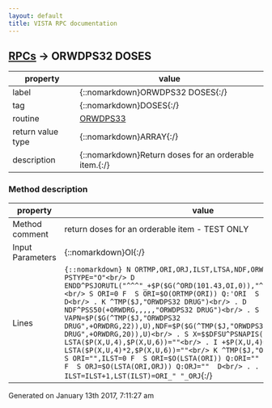 ```yaml
---
layout: default
title: VISTA RPC documentation
---
```




## [RPCs](TableOfContent.md) &#8594; ORWDPS32 DOSES 

 property | value 
--- | --- 
 label | {::nomarkdown}ORWDPS32 DOSES{:/}
 tag | {::nomarkdown}DOSES{:/}
 routine | [ORWDPS33](http://code.osehra.org/dox/Routine_ORWDPS33_source.html)
 return value type | {::nomarkdown}ARRAY{:/}
 description | {::nomarkdown}Return doses for an orderable item.{:/}


### Method description

 property | value 
 --- | --- 
 Method comment | return doses for an orderable item  -  TEST ONLY
 Input Parameters | {::nomarkdown}OI{:/}
 Lines | ```{::nomarkdown} N ORTMP,ORI,ORJ,ILST,LTSA,NDF,ORWDRG,VAPN,X,PSTYPE S PSTYPE="O"<br/> D ENDD^PSJORUTL("^^^"_+$P($G(^ORD(101.43,OI,0)),"^",2),PSTYPE,.ORTMP)<br/> S ORI=0 F  S ORI=$O(ORTMP(ORI)) Q:'ORI  S ORWDRG=+ORTMP(ORI) D<br/> . K ^TMP($J,"ORWDPS32 DRUG")<br/> . D NDF^PSS50(+ORWDRG,,,,,"ORWDPS32 DRUG")<br/> . S VAPN=$P($G(^TMP($J,"ORWDPS32 DRUG",+ORWDRG,22)),U),NDF=$P($G(^TMP($J,"ORWDPS32 DRUG",+ORWDRG,20)),U)<br/> . S X=$$DFSU^PSNAPIS(NDF,VAPN)<br/> . S LSTA($P(X,U,4),$P(X,U,6))=""<br/> . I +$P(X,U,4)=$P(X,U,4) S LSTA($P(X,U,4)*2,$P(X,U,6))=""<br/> K ^TMP($J,"ORWDPS32 DRUG")<br/> S ORI="",ILST=0 F  S ORI=$O(LSTA(ORI)) Q:ORI=""  D<br/> . S ORJ="" F  S ORJ=$O(LSTA(ORI,ORJ)) Q:ORJ=""  D<br/> . . S ILST=ILST+1,LST(ILST)=ORI_" "_ORJ```{:/}




 Generated on January 13th 2017, 7:11:27 am